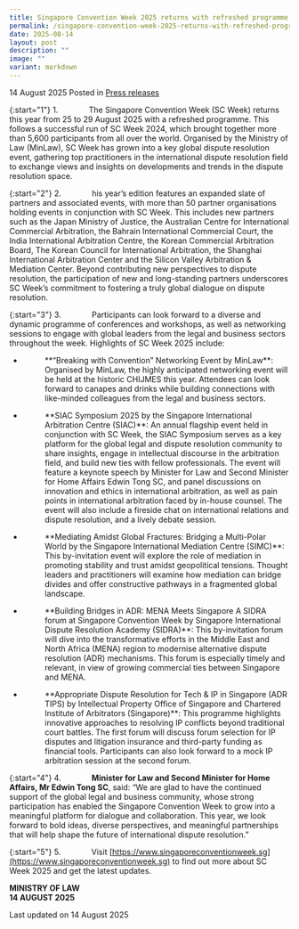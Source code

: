 ```yaml
---
title: Singapore Convention Week 2025 returns with refreshed programme
permalink: /singapore-convention-week-2025-returns-with-refreshed-programme/
date: 2025-08-14
layout: post
description: ""
image: ""
variant: markdown
---
```

14 August 2025 Posted in [Press releases](/news/press-releases)

{:start="1"}
1.&nbsp;&nbsp;&nbsp;&nbsp;&nbsp;&nbsp;&nbsp;&nbsp;&nbsp;&nbsp;&nbsp;&nbsp;&nbsp; The Singapore Convention Week (SC Week) returns this year from 25 to 29 August 2025 with a refreshed programme. This follows a successful run of SC Week 2024, which brought together more than 5,600 participants from all over the world. Organised by the Ministry of Law (MinLaw), SC Week has grown into a key global dispute resolution event, gathering top practitioners in the international dispute resolution field to exchange views and insights on developments and trends in the dispute resolution space.

{:start="2"}
2.&nbsp;&nbsp;&nbsp;&nbsp;&nbsp;&nbsp;&nbsp;&nbsp;&nbsp;&nbsp;&nbsp;&nbsp;&nbsp; his year’s edition features an expanded slate of partners and associated events, with more than 50 partner organisations holding events in conjunction with SC Week. This includes new partners such as the Japan Ministry of Justice, the Australian Centre for International Commercial Arbitration, the Bahrain International Commercial Court, the India International Arbitration Centre, the Korean Commercial Arbitration Board, The Korean Council for International Arbitration, the Shanghai International Arbitration Center and the Silicon Valley Arbitration &amp; Mediation Center. Beyond contributing new perspectives to dispute resolution, the participation of new and long-standing partners underscores SC Week’s commitment to fostering a truly global dialogue on dispute resolution.

{:start="3"}
3.&nbsp;&nbsp;&nbsp;&nbsp;&nbsp;&nbsp;&nbsp;&nbsp;&nbsp;&nbsp;&nbsp;&nbsp;&nbsp; Participants can look forward to a diverse and dynamic programme of conferences and workshops, as well as networking sessions to engage with global leaders from the legal and business sectors throughout the week. Highlights of SC Week 2025 include:

* <p style="margin-left: 40px">**“Breaking with Convention” Networking Event by MinLaw**: Organised by MinLaw, the highly anticipated networking event will be held at the historic CHIJMES this year. Attendees can look forward to canapes and drinks while building connections with like-minded colleagues from the legal and business sectors.</p>

* <p style="margin-left: 40px">**SIAC Symposium 2025 by the Singapore International Arbitration Centre (SIAC)**: An annual flagship event held in conjunction with SC Week, the SIAC Symposium serves as a key platform for the global legal and dispute resolution community to share insights, engage in intellectual discourse in the arbitration field, and build new ties with fellow professionals. The event will feature a keynote speech by Minister for Law and Second Minister for Home Affairs Edwin Tong SC, and panel discussions on innovation and ethics in international arbitration, as well as pain points in international arbitration faced by in-house counsel. The event will also include a fireside chat on international relations and dispute resolution, and a lively debate session.</p>

* <p style="margin-left: 40px">**Mediating Amidst Global Fractures: Bridging a Multi-Polar World by the Singapore International Mediation Centre (SIMC)**: This by-invitation event will explore the role of mediation in promoting stability and trust amidst geopolitical tensions. Thought leaders and practitioners will examine how mediation can bridge divides and offer constructive pathways in a fragmented global landscape.</p>

* <p style="margin-left: 40px">**Building Bridges in ADR: MENA Meets Singapore A SIDRA forum at Singapore Convention Week by Singapore International Dispute Resolution Academy (SIDRA)**: This by-invitation forum will dive into the transformative efforts in the Middle East and North Africa (MENA) region to modernise alternative dispute resolution (ADR) mechanisms. This forum is especially timely and relevant, in view of growing commercial ties between Singapore and MENA.</p>

* <p style="margin-left: 40px">**Appropriate Dispute Resolution for Tech &amp; IP in Singapore (ADR TIPS) by Intellectual Property Office of Singapore and Chartered Institute of Arbitrators (Singapore)**: This programme highlights innovative approaches to resolving IP conflicts beyond traditional court battles. The first forum will discuss forum selection for IP disputes and litigation insurance and third-party funding as financial tools. Participants can also look forward to a mock IP arbitration session at the second forum.</p>

{:start="4"}
4.&nbsp;&nbsp;&nbsp;&nbsp;&nbsp;&nbsp;&nbsp;&nbsp;&nbsp;&nbsp;&nbsp;&nbsp;&nbsp; **Minister for Law and Second Minister for Home Affairs, Mr Edwin Tong SC**, said: “We are glad to have the continued support of the global legal and business community, whose strong participation has enabled the Singapore Convention Week to grow into a meaningful platform for dialogue and collaboration. This year, we look forward to bold ideas, diverse perspectives, and meaningful partnerships that will help shape the future of international dispute resolution.”

{:start="5"}
5.&nbsp;&nbsp;&nbsp;&nbsp;&nbsp;&nbsp;&nbsp;&nbsp;&nbsp;&nbsp;&nbsp;&nbsp;&nbsp; Visit [https://www.singaporeconventionweek.sg](https://www.singaporeconventionweek.sg) to find out more about SC Week 2025 and get the latest updates.

<b>MINISTRY OF LAW</b><br>
<b>14 AUGUST 2025</b>

<p class="right-side-updated">Last updated on 14 August 2025</p>




